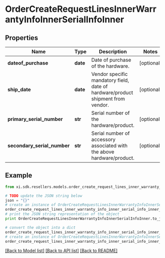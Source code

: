 # OrderCreateRequestLinesInnerWarrantyInfoInnerSerialInfoInner


## Properties

Name | Type | Description | Notes
------------ | ------------- | ------------- | -------------
**dateof_purchase** | **date** | Date of purchase of the hardware. | [optional] 
**ship_date** | **date** | Vendor specific mandatory field, date of hardware/product shipment from vendor. | [optional] 
**primary_serial_number** | **str** | Serial number of the hardware/product. | [optional] 
**secondary_serial_number** | **str** | Serial number of accessory associated with the above hardware/product. | [optional] 

## Example

```python
from xi.sdk.resellers.models.order_create_request_lines_inner_warranty_info_inner_serial_info_inner import OrderCreateRequestLinesInnerWarrantyInfoInnerSerialInfoInner

# TODO update the JSON string below
json = "{}"
# create an instance of OrderCreateRequestLinesInnerWarrantyInfoInnerSerialInfoInner from a JSON string
order_create_request_lines_inner_warranty_info_inner_serial_info_inner_instance = OrderCreateRequestLinesInnerWarrantyInfoInnerSerialInfoInner.from_json(json)
# print the JSON string representation of the object
print OrderCreateRequestLinesInnerWarrantyInfoInnerSerialInfoInner.to_json()

# convert the object into a dict
order_create_request_lines_inner_warranty_info_inner_serial_info_inner_dict = order_create_request_lines_inner_warranty_info_inner_serial_info_inner_instance.to_dict()
# create an instance of OrderCreateRequestLinesInnerWarrantyInfoInnerSerialInfoInner from a dict
order_create_request_lines_inner_warranty_info_inner_serial_info_inner_form_dict = order_create_request_lines_inner_warranty_info_inner_serial_info_inner.from_dict(order_create_request_lines_inner_warranty_info_inner_serial_info_inner_dict)
```
[[Back to Model list]](../README.md#documentation-for-models) [[Back to API list]](../README.md#documentation-for-api-endpoints) [[Back to README]](../README.md)


